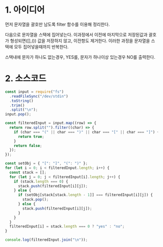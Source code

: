 # 1. 아이디어

먼저 문자열을 괄호만 남도록 filter 함수를 이용해 정리한다.

다음으로 문자열을 스택에 집어넣는다. 이과정에서 이전에 마지막으로 저장된값과 괄호가 형성되면([],()) 값을 저장하지 않고, 이전항도 제거한다. 이러한 과정을 문자열을 스택에 모두 집어넣을때까지 반복한다.

스택내에 문자가 하나도 없는경우, YES를, 문자가 하나이상 있는경우 NO를 출력한다.

# 2. 소스코드

```javascript
const input = require("fs")
  .readFileSync("/dev/stdin")
  .toString()
  .trim()
  .split("\n");
input.pop();

const filteredInput = input.map((row) => {
  return row.split("").filter((char) => {
    if (char === "(" || char === ")" || char === "[" || char === "]") {
      return true;
    }
    return false;
  });
});

const setObj = { "[": "]", "(": ")" };
for (let i = 0; i < filteredInput.length; i++) {
  const stack = [];
  for (let j = 0; j < filteredInput[i].length; j++) {
    if (stack.length === 0) {
      stack.push(filteredInput[i][j]);
    } else {
      if (setObj[stack[stack.length - 1]] === filteredInput[i][j]) {
        stack.pop();
      } else {
        stack.push(filteredInput[i][j]);
      }
    }
  }
  filteredInput[i] = stack.length === 0 ? "yes" : "no";
}

console.log(filteredInput.join("\n"));
```
